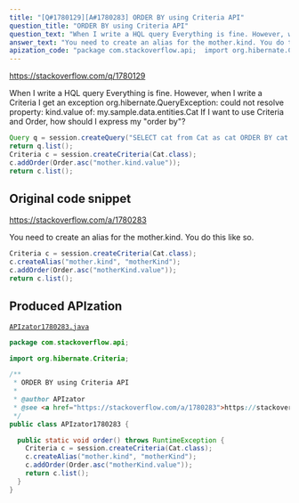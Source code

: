 ```yaml
---
title: "[Q#1780129][A#1780283] ORDER BY using Criteria API"
question_title: "ORDER BY using Criteria API"
question_text: "When I write a HQL query Everything is fine. However, when I write a Criteria I get an exception org.hibernate.QueryException: could not resolve property: kind.value of: my.sample.data.entities.Cat If I want to use Criteria and Order, how should I express my \"order by\"?"
answer_text: "You need to create an alias for the mother.kind. You do this like so."
apization_code: "package com.stackoverflow.api;  import org.hibernate.Criteria;  /**  * ORDER BY using Criteria API  *  * @author APIzator  * @see <a href=\"https://stackoverflow.com/a/1780283\">https://stackoverflow.com/a/1780283</a>  */ public class APIzator1780283 {    public static void order() throws RuntimeException {     Criteria c = session.createCriteria(Cat.class);     c.createAlias(\"mother.kind\", \"motherKind\");     c.addOrder(Order.asc(\"motherKind.value\"));     return c.list();   } }"
---
```


https://stackoverflow.com/q/1780129

When I write a HQL query
Everything is fine. However, when I write a Criteria
I get an exception org.hibernate.QueryException: could not resolve property: kind.value of: my.sample.data.entities.Cat
If I want to use Criteria and Order, how should I express my &quot;order by&quot;?


```java
Query q = session.createQuery("SELECT cat from Cat as cat ORDER BY cat.mother.kind.value");
return q.list();
Criteria c = session.createCriteria(Cat.class);
c.addOrder(Order.asc("mother.kind.value"));
return c.list();
```


## Original code snippet

https://stackoverflow.com/a/1780283

You need to create an alias for the mother.kind. You do this like so.

```java
Criteria c = session.createCriteria(Cat.class);
c.createAlias("mother.kind", "motherKind");
c.addOrder(Order.asc("motherKind.value"));
return c.list();
```

## Produced APIzation

[`APIzator1780283.java`](https://github.com/pasqualesalza/apization-temp-data/raw/master/apizations/java/APIzator1780283.java)

```java
package com.stackoverflow.api;

import org.hibernate.Criteria;

/**
 * ORDER BY using Criteria API
 *
 * @author APIzator
 * @see <a href="https://stackoverflow.com/a/1780283">https://stackoverflow.com/a/1780283</a>
 */
public class APIzator1780283 {

  public static void order() throws RuntimeException {
    Criteria c = session.createCriteria(Cat.class);
    c.createAlias("mother.kind", "motherKind");
    c.addOrder(Order.asc("motherKind.value"));
    return c.list();
  }
}

```